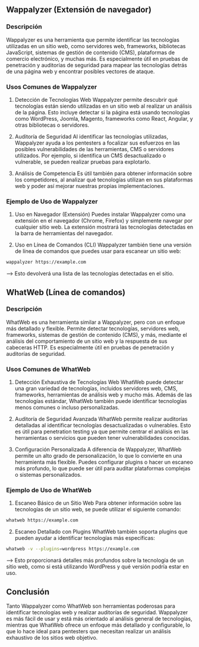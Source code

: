 ## Wappalyzer (Extensión de navegador)
### Descripción
Wappalyzer es una herramienta que permite identificar las tecnologías utilizadas en un sitio web, como servidores web, frameworks, bibliotecas JavaScript, sistemas de gestión de contenido (CMS), plataformas de comercio electrónico, y muchas más. Es especialmente útil en pruebas de penetración y auditorías de seguridad para mapear las tecnologías detrás de una página web y encontrar posibles vectores de ataque.

### Usos Comunes de Wappalyzer
1. Detección de Tecnologías Web
Wappalyzer permite descubrir qué tecnologías están siendo utilizadas en un sitio web al realizar un análisis de la página. Esto incluye detectar si la página está usando tecnologías como WordPress, Joomla, Magento, frameworks como React, Angular, y otras bibliotecas o servidores.

2. Auditoría de Seguridad
Al identificar las tecnologías utilizadas, Wappalyzer ayuda a los pentesters a focalizar sus esfuerzos en las posibles vulnerabilidades de las herramientas, CMS o servidores utilizados. Por ejemplo, si identifica un CMS desactualizado o vulnerable, se pueden realizar pruebas para explotarlo.

3. Análisis de Competencia
Es útil también para obtener información sobre los competidores, al analizar qué tecnologías utilizan en sus plataformas web y poder así mejorar nuestras propias implementaciones.

### Ejemplo de Uso de Wappalyzer
1. Uso en Navegador (Extensión)
Puedes instalar Wappalyzer como una extensión en el navegador (Chrome, Firefox) y simplemente navegar por cualquier sitio web. La extensión mostrará las tecnologías detectadas en la barra de herramientas del navegador.

2. Uso en Línea de Comandos (CLI)
Wappalyzer también tiene una versión de línea de comandos que puedes usar para escanear un sitio web:
```bash
wappalyzer https://example.com
```
--> Esto devolverá una lista de las tecnologías detectadas en el sitio.

## WhatWeb (Línea de comandos)
### Descripción
WhatWeb es una herramienta similar a Wappalyzer, pero con un enfoque más detallado y flexible. Permite detectar tecnologías, servidores web, frameworks, sistemas de gestión de contenido (CMS), y más, mediante el análisis del comportamiento de un sitio web y la respuesta de sus cabeceras HTTP. Es especialmente útil en pruebas de penetración y auditorías de seguridad.

### Usos Comunes de WhatWeb
1. Detección Exhaustiva de Tecnologías Web
WhatWeb puede detectar una gran variedad de tecnologías, incluidos servidores web, CMS, frameworks, herramientas de análisis web y mucho más. Además de las tecnologías estándar, WhatWeb también puede identificar tecnologías menos comunes o incluso personalizadas.

2. Auditoría de Seguridad Avanzada
WhatWeb permite realizar auditorías detalladas al identificar tecnologías desactualizadas o vulnerables. Esto es útil para penetration testing ya que permite centrar el análisis en las herramientas o servicios que pueden tener vulnerabilidades conocidas.

3. Configuración Personalizada
A diferencia de Wappalyzer, WhatWeb permite un alto grado de personalización, lo que lo convierte en una herramienta más flexible. Puedes configurar plugins o hacer un escaneo más profundo, lo que puede ser útil para auditar plataformas complejas o sistemas personalizados.

### Ejemplo de Uso de WhatWeb
1. Escaneo Básico de un Sitio Web
Para obtener información sobre las tecnologías de un sitio web, se puede utilizar el siguiente comando:
```bash
whatweb https://example.com
```

2. Escaneo Detallado con Plugins
WhatWeb también soporta plugins que pueden ayudar a identificar tecnologías más específicas:
```bash
whatweb -v --plugins=wordpress https://example.com
```
--> Esto proporcionará detalles más profundos sobre la tecnología de un sitio web, como si está utilizando WordPress y qué versión podría estar en uso.

## Conclusión
Tanto Wappalyzer como WhatWeb son herramientas poderosas para identificar tecnologías web y realizar auditorías de seguridad. Wappalyzer es más fácil de usar y está más orientado al análisis general de tecnologías, mientras que WhatWeb ofrece un enfoque más detallado y configurable, lo que lo hace ideal para pentesters que necesitan realizar un análisis exhaustivo de los sitios web objetivo.
